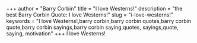 +++
author = "Barry Corbin"
title = "I love Westerns!"
description = "the best Barry Corbin Quote: I love Westerns!"
slug = "i-love-westerns!"
keywords = "I love Westerns!,barry corbin,barry corbin quotes,barry corbin quote,barry corbin sayings,barry corbin saying,quotes, sayings,quote, saying, motivation"
+++
I love Westerns!

